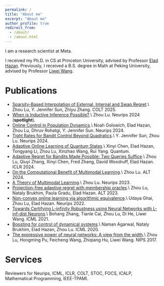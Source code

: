 ```yaml
---
permalink: /
title: "About me"
excerpt: "About me"
author_profile: true
redirect_from: 
  - /about/
  - /about.html
---
```


I am a research scientist at Meta.

I received my Ph.D. in CS at Princeton University, advised by Professor [Elad Hazan](https://www.ehazan.com/). Previously, I received a B.S. degree in Math at Peking University, advised by Professor [Liwei Wang](http://www.liweiwang-pku.com/). 

Publications
======
* [Sparsity-Based Interpolation of External, Internal and Swap Regret](https://arxiv.org/pdf/2502.04543).\\
  Zhou Lu, Y. Jennifer Sun, Zhiyu Zhang. COLT 2025.  
* [When is Inductive Inference Possible?](https://arxiv.org/pdf/2312.00170).\\
  Zhou Lu. Neurips 2024 (**spotlight**).
* [Online Control in Population Dynamics](https://arxiv.org/pdf/2406.01799).\\
  Noah Golowich, Elad Hazan, Zhou Lu, Dhruv Rohatgi, Y. Jennifer Sun. Neurips 2024.
* [Tight Rates for Bandit Control Beyond Quadratics](https://arxiv.org/pdf/2410.00993).\\
  Y. Jennifer Sun, Zhou Lu. Neurips 2024.  
* [Adaptive Online Learning of Quantum States](https://quantum-journal.org/papers/q-2024-09-12-1471/).\\
  Xinyi Chen, Elad Hazan, Tongyang Li, Zhou Lu, Xinzhao Wang, Rui Yang. Quantum.
* [Adaptive Regret for Bandits Made Possible: Two Queries Suffice](https://arxiv.org/pdf/2401.09278.pdf).\\
  Zhou Lu, Qiuyi Zhang, Xinyi Chen, Fred Zhang, David Woodruff, Elad Hazan. ICLR 2024.
* [On the Computational Benefit of Multimodal Learning](https://arxiv.org/pdf/2309.13782v2.pdf).\\
  Zhou Lu. ALT 2024.
* [A Theory of Multimodal Learning](https://arxiv.org/pdf/2309.12458v2.pdf).\\
  Zhou Lu. Neurips 2023.
* [Projection-free adaptive regret with membership oracles](https://proceedings.mlr.press/v201/lu23a/lu23a.pdf).\\
  Zhou Lu, Nataly Brukhim, Paula Gradu, Elad Hazan. ALT 2023.
* [Non-convex online learning via algorithmic equivalence](https://proceedings.neurips.cc/paper_files/paper/2022/file/8b40b4984e6c09ee49333ddd2dc719d4-Paper-Conference.pdf).\\
  Udaya Ghai, Zhou Lu, Elad Hazan. Neurips 2022.
* [Towards Certifying L-infinity Robustness using Neural Networks with L-inf-dist Neurons](http://proceedings.mlr.press/v139/zhang21b/zhang21b.pdf).\\
  Bohang Zhang, Tianle Cai, Zhou Lu, Di He, Liwei Wang. ICML 2021.
* [Boosting for control of dynamical systems](http://proceedings.mlr.press/v119/agarwal20b/agarwal20b.pdf).\\
  Naman Agarwal, Nataly Brukhim, Elad Hazan, Zhou Lu. ICML 2020.
* [The expressive power of neural networks: A view from the width](https://proceedings.neurips.cc/paper_files/paper/2017/file/32cbf687880eb1674a07bf717761dd3a-Paper.pdf).\\
  Zhou Lu, Hongming Pu, Feicheng Wang, Zhiqiang Hu, Liwei Wang. NIPS 2017.

Services
======
Reviewers for Neurips, ICML, ICLR, COLT, STOC, FOCS, ICALP, Mathematical Programming, IEEE-TPAMI.
